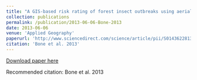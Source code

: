 ```yaml
---
title: "A GIS-based risk rating of forest insect outbreaks using aerial overview surveys and the local Moran’s I statistic."
collection: publications
permalink: /publication/2013-06-06-Bone-2013
date: 2013-06-06
venue: 'Applied Geography'
paperurl: 'http://www.sciencedirect.com/science/article/pii/S0143622813000623'
citation: 'Bone et al. 2013'
---
```


<a href='http://www.sciencedirect.com/science/article/pii/S0143622813000623'>Download paper here</a>

Recommended citation: Bone et al. 2013
